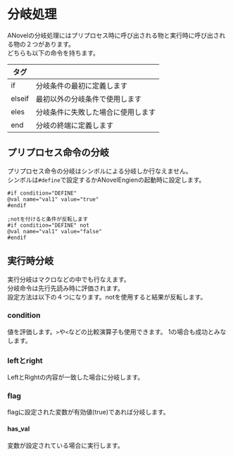 # 分岐処理
ANovelの分岐処理にはプリプロセス時に呼び出される物と実行時に呼び出される物の２つがあります。  
どちらも以下の命令を持ちます。

|タグ||
|---|---|
|if|分岐条件の最初に定義します|
|elseif|最初以外の分岐条件で使用します|
|eles|分岐条件に失敗した場合に使用します|
|end|分岐の終端に定義します|

## プリプロセス命令の分岐
プリプロセス命令の分岐はシンボルによる分岐しか行なえません。  
シンボルは`#define`で設定するかANovelEngienの起動時に設定します。  

```
#if condition="DEFINE"
@val name="val1" value="true"
#endif

;notを付けると条件が反転します
#if condition="DEFINE" not
@val name="val1" value="false"
#endif
```

## 実行時分岐
実行分岐はマクロなどの中でも行なえます。  
分岐命令は先行先読み時に評価されます。  
設定方法は以下の４つになります。notを使用すると結果が反転します。

### condition
値を評価します。`>`や`<`などの比較演算子も使用できます。
1の場合も成功とみなします。

### leftとright
LeftとRightの内容が一致した場合に分岐します。

### flag
flagに設定された変数が有効値(true)であれば分岐します。

#### has_val
変数が設定されている場合に実行します。  